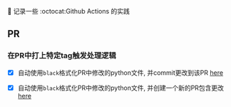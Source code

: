 🤔 记录一些 :octocat:Github Actions 的实践

<!--
TODO: 英文文档和链接
--> 

## PR

### 在PR中打上特定tag触发处理逻辑
- [x] 自动使用`black`格式化PR中修改的python文件, 并commit更改到该PR [here](./.github/workflows/snippet-pr-with-label-trigger-commit-actions.yml)
- [x] 自动使用`black`格式化PR中修改的python文件, 并创建一个新的PR包含更改 [here](./.github/workflows/snippet-merged-pr-with-label-trigger-pr-actions.yml)

